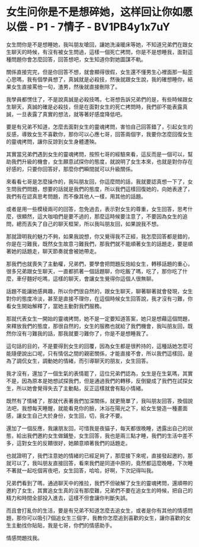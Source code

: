 # 女生问你是不是想碎她，这样回让你如愿以偿 - P1 - 7情子 - BV1PB4y1x7uY

女生問你是不是想睡她，我叫朋友嗆回，讓她洗澡暖床等她，不知道兄弟們在跟女生聊天的時候，有沒有被女生問過，這樣一個死亡拷問，你是不是想睡我，面對這種問題你會怎麼回答，回答想吧，女生知道你對她圖謀不軌。

關係直接完完，但是你回答不想，就會顯得很假，女生還不懂男生心裡面那一點歪心思嗎，我有個學員想了，真誠就是必殺技，然後就跟女生說，我的確想睡你，結果女生直接罵他一句，渣男，然後就直接刪除了。

我學員都愣住了，不是說真誠是必殺技嗎，七哥想告訴兄弟們的是，有些時候跟女生聊天，真誠的確是必殺技，但是在面對女生的死亡拷問時，我們卻不能表露真誠，一旦表露了真實的想法，就等著好感度降低吧。

要是有兄弟不知道，怎麼去面對女生的靈魂拷問，害怕自己回答錯了，引起女生的反感，導致女生不喜歡你，那你可以心應七哥，回答兩個字，我要你怎麼回復女生的靈魂拷問，讓你反諒到女生身體遭殃。

其實當兄弟們遇到女生的靈魂拷問，按照七哥的經驗來看，這反而是一個可以，幫助我們升級的機會，女生願意試探你的態度，就說明了女生本來，也就是對你存在好感的，只要你回答好，那麼你們瞬間就可以升級關係。

來看看七哥是怎麼操作的，我叫朋友回，你這麼問的話，我就要認真想一下了，女生問我們問題，想要的話就是我們的態度，所以我們這樣回復她的，向她表達了，我們有在認真思考問題，而不像其他人一樣，用其他的話題。

或者是用一些模稜兩可的回答，忽免過去，表示對女生的尊重，女生回答，思考什麼，很顯然，這大咖咱們是要不過的，那麼這時候要注意了，不要因為女生的追問，總而丟失了自己的聊天框架，所以我叫朋友回，如果說我不想。

那就證明我的魅力不夠，如果我說想，你又覺得我不正經，我怎麼回答都是錯的，你是在刁難我，既然女生故意刁難我們，那我們就不能順著女生的話題走，要是順著她的話題走，聊天節奏就會被她帶走。

那我們也就喪失了主動權，兄弟們，要學會把問題反炮給女生，轉移話題的重心，很多兄弟跟女生聊天，一直都抓著一個話題聊，你吃飯了嗎，吃了，那你吃了什麼，車仔麵好吃嗎，這樣的聊天，會讓女生覺得你這個人很無聊。

話題不能讓她感興趣，所以你們很自然的，跟女生聊天，聊著聊著就會發現，女生對你的態度冷淡，甚至是直接不理你，在這個時候女生回答說，我才沒有刁難，你看女生開始解釋了，當她主動對我們服務。

那就代表女生一開始的靈魂拷問，她不是一定要知道答案，她只是想藉這個問題，來釋放我們的態度，那很自然的，女生的服務也就給了我們機會，我叫朋友回，既然你沒有刁難我的話，那我就要刁難你了，你是不是想睡我了。

這句話的目的，不是要得到女生的回覆，因為女生都是很矜持的，這種話她怎麼可能隨便說出口呢，只有情侶之間的親密關係，才能直接不會，所以我們這樣回，是為了調侃女生，調動她的情緒，而引導聊天的朋友，女生回答。

我才沒有，還加了一個生氣的表情罷了，這位兄弟們認為，女生是在生氣嗎，其實不是，因為原本是她想試探我們，但是通過我們的轉移，反倒變成了我們在試探女生，所以她會覺得失去了主動點，反正這樣就會有點小情緒。

既然有了情緒了，那就代表著我們加深關係，就更簡單了，我叫朋友回答，換個說法吧，我想每天睡醒，就能看見你的臉，沐浴在陽光之下，給女生營造一種畫面感，讓女生自己大於身份，女生回，切，我才不要。

還加了一個反應，我讓朋友回，可惜我是夜貓子，每天都很晚睡，透露出自己的狀態，給出我們邀約女生做鋪墊，女生回答，我也是兩三點才睡，我們的生活中差不多，這對女生的反饋很好，她願意順著我們的話題走。

也就證明了，我們注意她的情緒的已經足夠了，那麼接下來呢，直接發起邀約，那就可以了，我叫朋友直接回答，看來我們是同道中原的，竟然都這麼晚睡，下次睡不著就一起吃個宵夜吧，女生回答，哈哈，好啊，下次記得叫我。

兄弟們看到了嗎，通過聊天中的推拉，我們不但破解了女生的靈魂拷問，還順帶的邀約了女生，其實追女生真的沒有那麼難，兄弟們不要在追女生的時候，把自己的精力和時間全部投入進去，這樣不但會讓你判斷失誤。

而且會打亂你的生活，要是有兄弟不知道怎麼去追女生，或者是你有其他的情感問題，那你可以吸引7個追女生三個字，我教你怎麼追到喜歡的女生，讓你喜歡的女生主動找你貼貼，我是七哥，你們的情感助手。

情感問題找我。